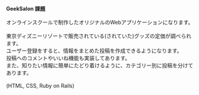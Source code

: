 <strong>GeekSalon 課題</strong><br>
<br>
オンラインスクールで制作したオリジナルのWebアプリケーションになります。<br>
<br>
東京ディズニーリゾートで販売されている(されていた)グッズの定価が調べられます。<br>
ユーザー登録をすると、情報をまとめた投稿を作成できるようになります。<br>
投稿へのコメントやいいね機能も実装してあります。<br>
また、知りたい情報に簡単にたどり着けるように、カテゴリー別に投稿を分けてあります。<br>
<br>
(HTML, CSS, Ruby on Rails)
